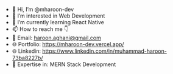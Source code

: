 - 👋 Hi, I’m @mharoon-dev
- 👀 I’m interested in Web Development
- 🌱 I’m currently learning React Native
- 📫 How to reach me 👇 
- 📧 Email: haroon.aghani@gmail.com
- 🌐 Portfolio: https://mharoon-dev.vercel.app/
- 🌐 Linkedin: https://www.linkedin.com/in/muhammad-haroon-73ba8227b/  
- 🚀 Expertise in: MERN Stack Development 

<!---
mharoon-dev/mharoon-dev is a ✨ special ✨ repository because its `README.md` (this file) appears on your GitHub profile.
You can click the Preview link to take a look at your changes.
--->
